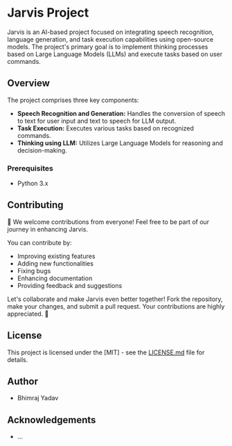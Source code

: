 # Jarvis Project

Jarvis is an AI-based project focused on integrating speech recognition, language generation, and task execution capabilities using open-source models. The project's primary goal is to implement thinking processes based on Large Language Models (LLMs) and execute tasks based on user commands.

## Overview

The project comprises three key components:

- **Speech Recognition and Generation:** Handles the conversion of speech to text for user input and text to speech for LLM output.
- **Task Execution:** Executes various tasks based on recognized commands.
- **Thinking using LLM:** Utilizes Large Language Models for reasoning and decision-making.


### Prerequisites
- Python 3.x

## Contributing

🚀 We welcome contributions from everyone! Feel free to be part of our journey in enhancing Jarvis.

You can contribute by:
- Improving existing features
- Adding new functionalities
- Fixing bugs
- Enhancing documentation
- Providing feedback and suggestions

Let's collaborate and make Jarvis even better together! Fork the repository, make your changes, and submit a pull request. 
Your contributions are highly appreciated. 🙌


## License

This project is licensed under the [MIT] - see the [LICENSE.md](LICENSE.md) file for details.

## Author

- Bhimraj Yadav

## Acknowledgements
- ...

